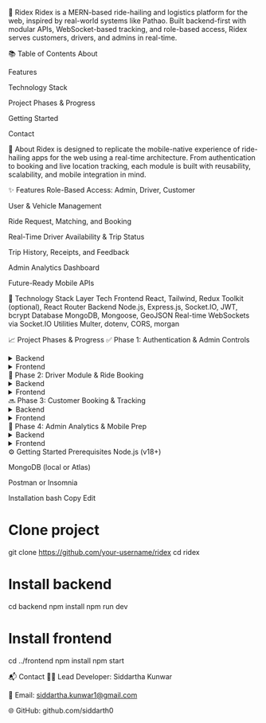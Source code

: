 
🚦 Ridex
Ridex is a MERN-based ride-hailing and logistics platform for the web, inspired by real-world systems like Pathao. Built backend-first with modular APIs, WebSocket-based tracking, and role-based access, Ridex serves customers, drivers, and admins in real-time.

📚 Table of Contents
About

Features

Technology Stack

Project Phases & Progress

Getting Started

Contact

📖 About
Ridex is designed to replicate the mobile-native experience of ride-hailing apps for the web using a real-time architecture. From authentication to booking and live location tracking, each module is built with reusability, scalability, and mobile integration in mind.

✨ Features
Role-Based Access: Admin, Driver, Customer

User & Vehicle Management

Ride Request, Matching, and Booking

Real-Time Driver Availability & Trip Status

Trip History, Receipts, and Feedback

Admin Analytics Dashboard

Future-Ready Mobile APIs

🧰 Technology Stack
Layer	Tech
Frontend	React, Tailwind, Redux Toolkit (optional), React Router
Backend	Node.js, Express.js, Socket.IO, JWT, bcrypt
Database	MongoDB, Mongoose, GeoJSON
Real-time	WebSockets via Socket.IO
Utilities	Multer, dotenv, CORS, morgan

📈 Project Phases & Progress
✅ Phase 1: Authentication & Admin Controls
<details> <summary>Backend</summary>
 Setup Express server and MongoDB connection

 User model with roles: admin, driver, customer

 JWT-based authentication system

 Password hashing (bcrypt)

 Auth middleware

 Role-based access control

 Admin-only routes for managing users

 Login activity logging

</details> <details> <summary>Frontend</summary>
 Auth pages (register, login)

 Token handling + Axios interceptor

 Admin dashboard: user management table

 Protected route guards

 Global state (Redux Toolkit or Context API)

</details>
🚧 Phase 2: Driver Module & Ride Booking
<details> <summary>Backend</summary>
 Driver schema: profile, vehicle, availability

 Driver status toggle endpoint

 Ride schema with lifecycle status

 Matching logic (nearby driver selection)

 Real-time status updates via Socket.IO

 Trip history & ratings model

</details> <details> <summary>Frontend</summary>
 Driver dashboard UI

 Vehicle profile form

 Live ride request view

 Trip history page

 WebSocket-based updates

</details>
🔜 Phase 3: Customer Booking & Tracking
<details> <summary>Backend</summary>
 Booking creation endpoint

 Driver discovery via geolocation (GeoJSON)

 Booking lifecycle & updates

 Receipt & fare breakdown

 Feedback + rating system

</details> <details> <summary>Frontend</summary>
 Request Ride form

 Live driver map with markers

 Real-time ride tracking

 Payment UI + Trip summary

 Feedback & ratings submission

</details>
🧪 Phase 4: Admin Analytics & Mobile Prep
<details> <summary>Backend</summary>
 Aggregated stats (total trips, revenue, activity)

 Reports + logs endpoints

 FCM token storage for push notifications

 Redis or similar for caching popular queries

</details> <details> <summary>Frontend</summary>
 Analytics dashboards for admin

 Notification UI & framework

 Mobile responsiveness and testing

</details>
⚙️ Getting Started
Prerequisites
Node.js (v18+)

MongoDB (local or Atlas)

Postman or Insomnia

Installation
bash
Copy
Edit
# Clone project
git clone https://github.com/your-username/ridex
cd ridex

# Install backend
cd backend
npm install
npm run dev

# Install frontend
cd ../frontend
npm install
npm start

📬 Contact
🧑‍💻 Lead Developer: Siddartha Kunwar

📧 Email: siddartha.kunwar1@gmail.com

🌐 GitHub: github.com/siddarth0